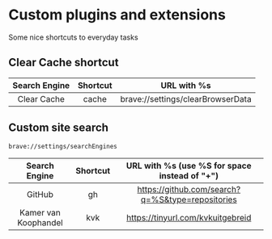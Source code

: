 # Custom plugins and extensions

Some nice shortcuts to everyday tasks

## Clear Cache shortcut

|Search Engine|Shortcut|URL with %s|
|:-:|:-:|:-:|
|Clear Cache|cache|brave://settings/clearBrowserData|

## Custom site search
`brave://settings/searchEngines`

|Search Engine|Shortcut|URL with %s (use %S for space instead of "+")|
|:-:|:-:|:-:|
|GitHub|gh|https://github.com/search?q=%S&type=repositories|
|Kamer van Koophandel|kvk|https://tinyurl.com/kvkuitgebreid|

